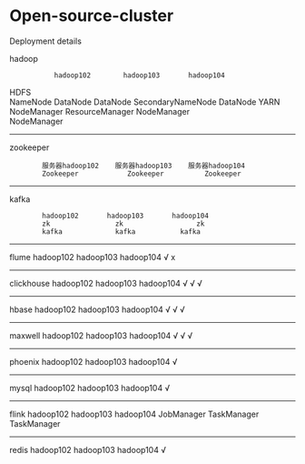# Open-source-cluster
Deployment details

hadoop

			   hadoop102 	    hadoop103	    hadoop104
  HDFS   
			   NameNode
			   DataNode	
			   			          DataNode	    SecondaryNameNode
			   						                  DataNode
  YARN	   
			   NodeManager	  ResourceManager
			   			          NodeManager	
			   						                  NodeManager
   
-------------------------------
zookeeper

			服务器hadoop102	服务器hadoop103	服务器hadoop104
			Zookeeper		     Zookeeper		    Zookeeper
									
-------------------------------
kafka

			hadoop102	    hadoop103	    hadoop104
			zk			      zk			      zk
			kafka		      kafka		      kafka
 
--------------------------------
flume
			hadoop102	    hadoop103	    hadoop104
      √             x             
      
-------------------------------
clickhouse
			hadoop102	    hadoop103	    hadoop104
      √             √             √
           
-------------------------------
hbase
			hadoop102	    hadoop103	    hadoop104
      √             √             √
                 
-------------------------------
maxwell 
			hadoop102	    hadoop103	    hadoop104
      √             √             √
                       
-------------------------------
phoenix
			hadoop102	    hadoop103	    hadoop104
      √                        
                       
-------------------------------
mysql 
			hadoop102	    hadoop103	    hadoop104
      √          
                       
-------------------------------
flink 
			hadoop102	    hadoop103	    hadoop104
      JobManager    TaskManager   TaskManager
	                       
-------------------------------
redis 
			hadoop102	    hadoop103	    hadoop104
      √  
      
      
